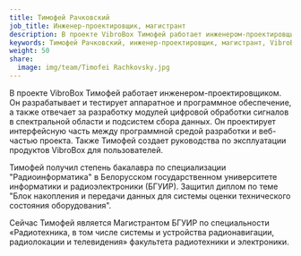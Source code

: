 ```yaml
---
title: Тимофей Рачковский
job_title: Инженер-проектировщик, магистрант
description: В проекте VibroBox Тимофей работает инженером-проектировщиком. Он разрабатывает и тестирует аппаратное и программное обеспечение, а также отвечает за разработку модулей цифровой обработки сигналов в спектральной области и подсистем сбора данных.
keywords: Тимофей Рачковский, инженер-проектировщик, магистрант, VibroBox, цифровая обработка сигналов, тестирование программного обеспечения, тестирование аппаратного обеспечения.
weight: 50
share:
  image: img/team/Timofei Rachkovsky.jpg
---
```

В проекте VibroBox Тимофей работает инженером-проектировщиком. Он разрабатывает и тестирует аппаратное и программное обеспечение, а также отвечает за разработку модулей цифровой обработки сигналов в спектральной области и подсистем сбора данных. Он проектирует интерфейсную часть между программной средой разработки и веб-частью проекта. Также Тимофей создает руководства по эксплуатации продуктов VibroBox для пользователей.  

Тимофей получил степень бакалавра по специализации "Радиоинформатика" в Белорусском государственном университете информатики и радиоэлектроники (БГУИР). Защитил диплом по теме "Блок накопления и передачи данных для системы оценки технического состояния оборудования". 

Сейчас Тимофей является Магистрантом БГУИР по специальности «Радиотехника, в том числе системы и устройства радионавигации, радиолокации и телевидения» факультета радиотехники и электроники.
